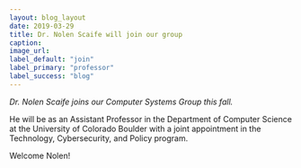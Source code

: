 ```yaml
---
layout: blog_layout
date: 2019-03-29
title: Dr. Nolen Scaife will join our group
caption:
image_url: 
label_default: "join" 
label_primary: "professor"
label_success: "blog"
---
```


<p><i>Dr. Nolen Scaife joins our Computer Systems Group this fall.</i></p> 
<p>He will be as an Assistant Professor in the Department of Computer Science at the University of Colorado Boulder with a joint appointment in the Technology, Cybersecurity, and Policy program.</p>
<p>Welcome Nolen!</p>
